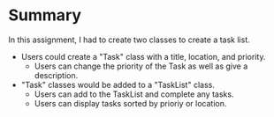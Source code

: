 # Summary

In this assignment, I had to create two classes to create a task list.
- Users could create a "Task" class with a title, location, and priority.
  - Users can change the priority of the Task as well as give a description.
- "Task" classes would be added to a "TaskList" class.
  - Users can add to the TaskList and complete any tasks.
  - Users can display tasks sorted by prioriy or location. 
